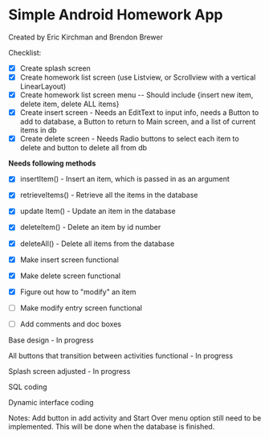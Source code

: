 # Simple Android Homework App

Created by Eric Kirchman and Brendon Brewer

Checklist:

- [x] Create splash screen  
- [X] Create homework list screen (use Listview, or Scrollview with a vertical LinearLayout)  
- [X] Create homework list screen menu -- Should include {insert new item, delete item, delete ALL items}   
- [X] Create insert screen - Needs an EditText to input info, needs a Button to add to database, a Button to return to Main screen, and a list of current items in db  
- [x] Create delete screen - Needs Radio buttons to select each item to delete and button to delete all from db  

**Needs following methods**  
- [x] insertItem() - Insert an item, which is passed in as an argument  
- [x] retrieveItems() - Retrieve all the items in the database  
- [x] update Item() - Update an item in the database  
- [x] deleteItem() - Delete an item by id number  
- [x] deleteAll() - Delete all items from the database  

- [X] Make insert screen functional  
- [x] Make delete screen functional
- [x] Figure out how to "modify" an item
- [ ] Make modify entry screen functional
- [ ] Add comments and doc boxes

Base design - In progress

All buttons that transition between activities functional - In progress

Splash screen adjusted - In progress

SQL coding

Dynamic interface coding

Notes: Add button in add activity and Start Over menu option still need to be implemented. This will be done when the database is finished.

